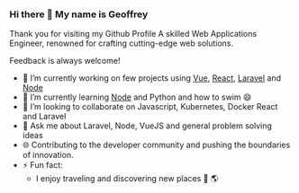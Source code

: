 ### Hi there 👋 My name is Geoffrey

Thank you for visiting my Github Profile
A skilled Web Applications Engineer, renowned for crafting cutting-edge web solutions.

Feedback is always welcome!

- 🔭 I’m currently working on few projects using [Vue](https://vuejs.org/), [React](https://react.dev/), [Laravel](https://laravel.com/) and [Node](https://nodejs.org/en)
- 🌱 I’m currently learning [Node](https://nodejs.org/en) and Python and how to swim 😄
- 👯 I’m looking to collaborate on Javascript, Kubernetes, Docker React and Laravel
- 💬 Ask me about Laravel, Node, VueJS and general problem solving ideas
- 🌐 Contributing to the developer community and pushing the boundaries of innovation.
- ⚡ Fun fact:
  - I enjoy traveling and discovering new places 🛫 🌎

